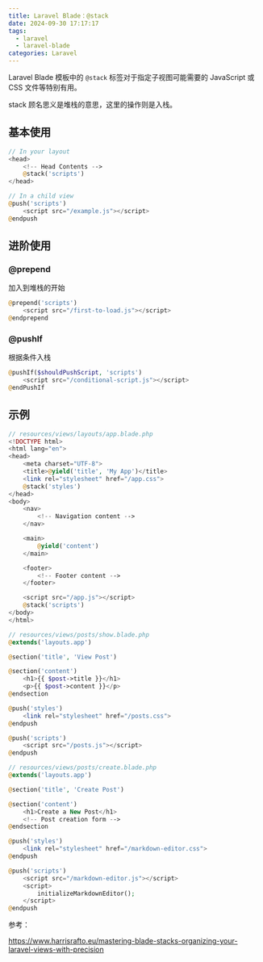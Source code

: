 ```yaml
---
title: Laravel Blade：@stack
date: 2024-09-30 17:17:17
tags:
  - laravel
  - laravel-blade
categories: Laravel
---
```

Laravel Blade 模板中的 `@stack` 标签对于指定子视图可能需要的 JavaScript 或 CSS 文件等特别有用。

stack 顾名思义是堆栈的意思，这里的操作则是入栈。

## 基本使用

```php
// In your layout
<head>
    <!-- Head Contents -->
    @stack('scripts')
</head>
```

```php
// In a child view
@push('scripts')
    <script src="/example.js"></script>
@endpush
```

## 进阶使用

### @prepend 

加入到堆栈的开始

```php
@prepend('scripts')
    <script src="/first-to-load.js"></script>
@endprepend
```

### @pushIf

根据条件入栈

```php
@pushIf($shouldPushScript, 'scripts')
    <script src="/conditional-script.js"></script>
@endPushIf
```

## 示例

```php
// resources/views/layouts/app.blade.php
<!DOCTYPE html>
<html lang="en">
<head>
    <meta charset="UTF-8">
    <title>@yield('title', 'My App')</title>
    <link rel="stylesheet" href="/app.css">
    @stack('styles')
</head>
<body>
    <nav>
        <!-- Navigation content -->
    </nav>

    <main>
        @yield('content')
    </main>

    <footer>
        <!-- Footer content -->
    </footer>

    <script src="/app.js"></script>
    @stack('scripts')
</body>
</html>
```

```php
// resources/views/posts/show.blade.php
@extends('layouts.app')

@section('title', 'View Post')

@section('content')
    <h1>{{ $post->title }}</h1>
    <p>{{ $post->content }}</p>
@endsection

@push('styles')
    <link rel="stylesheet" href="/posts.css">
@endpush

@push('scripts')
    <script src="/posts.js"></script>
@endpush
```

```php
// resources/views/posts/create.blade.php
@extends('layouts.app')

@section('title', 'Create Post')

@section('content')
    <h1>Create a New Post</h1>
    <!-- Post creation form -->
@endsection

@push('styles')
    <link rel="stylesheet" href="/markdown-editor.css">
@endpush

@push('scripts')
    <script src="/markdown-editor.js"></script>
    <script>
        initializeMarkdownEditor();
    </script>
@endpush
```

参考：

https://www.harrisrafto.eu/mastering-blade-stacks-organizing-your-laravel-views-with-precision
